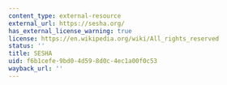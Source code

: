 ```yaml
---
content_type: external-resource
external_url: https://sesha.org/
has_external_license_warning: true
license: https://en.wikipedia.org/wiki/All_rights_reserved
status: ''
title: SESHA
uid: f6b1cefe-9bd0-4d59-8d0c-4ec1a00f0c53
wayback_url: ''
---
```

